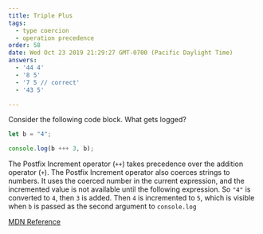 ```yaml
---
title: Triple Plus
tags:
  - type coercion
  - operation precedence
order: 58
date: Wed Oct 23 2019 21:29:27 GMT-0700 (Pacific Daylight Time)
answers:
  - '44 4' 
  - '8 5'
  - '7 5 // correct' 
  - '43 5'

---
```


Consider the following code block. What gets logged?

```javascript
let b = "4";

console.log(b +++ 3, b);
```

<!-- explanation -->

The Postfix Increment operator (`++`) takes precedence over the addition operator (`+`). The Postfix Increment operator also coerces strings to numbers. It uses the coerced number in the current expression, and the incremented value is not available until the following expression. So `"4"` is converted to `4`, then `3` is added. Then `4` is incremented to `5`, which is visible when `b` is passed as the second argument to `console.log`

[MDN Reference](https://developer.mozilla.org/en-US/docs/Web/JavaScript/Reference/Operators/Operator_Precedence)
